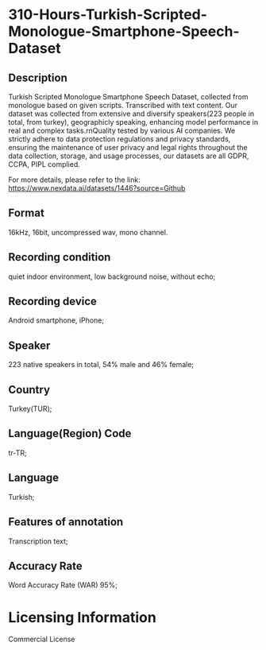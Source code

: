 # 310-Hours-Turkish-Scripted-Monologue-Smartphone-Speech-Dataset

## Description
Turkish Scripted Monologue Smartphone Speech Dataset, collected from monologue based on given scripts. Transcribed with text content. Our dataset was collected from extensive and diversify speakers(223 people in total, from turkey), geographicly speaking, enhancing model performance in real and complex tasks.rnQuality tested by various AI companies. We strictly adhere to data protection regulations and privacy standards, ensuring the maintenance of user privacy and legal rights throughout the data collection, storage, and usage processes, our datasets are all GDPR, CCPA, PIPL complied.

For more details, please refer to the link: https://www.nexdata.ai/datasets/1446?source=Github


## Format
16kHz, 16bit, uncompressed wav, mono channel.
## Recording condition
quiet indoor environment, low background noise, without echo;
## Recording device
Android smartphone, iPhone;
## Speaker
223 native speakers in total, 54% male and 46% female;
## Country
Turkey(TUR);
## Language(Region) Code
tr-TR;
## Language
Turkish;
## Features of annotation
Transcription text;
## Accuracy Rate
Word Accuracy Rate (WAR) 95%;
# Licensing Information
Commercial License

